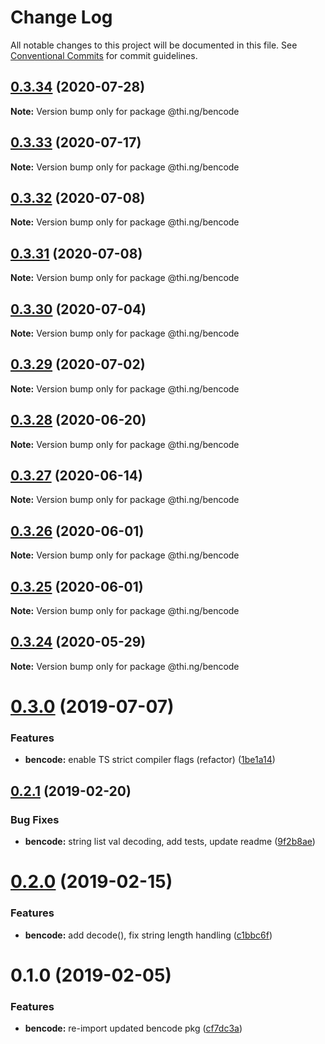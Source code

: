 # Change Log

All notable changes to this project will be documented in this file.
See [Conventional Commits](https://conventionalcommits.org) for commit guidelines.

## [0.3.34](https://github.com/thi-ng/umbrella/compare/@thi.ng/bencode@0.3.33...@thi.ng/bencode@0.3.34) (2020-07-28)

**Note:** Version bump only for package @thi.ng/bencode





## [0.3.33](https://github.com/thi-ng/umbrella/compare/@thi.ng/bencode@0.3.32...@thi.ng/bencode@0.3.33) (2020-07-17)

**Note:** Version bump only for package @thi.ng/bencode





## [0.3.32](https://github.com/thi-ng/umbrella/compare/@thi.ng/bencode@0.3.31...@thi.ng/bencode@0.3.32) (2020-07-08)

**Note:** Version bump only for package @thi.ng/bencode





## [0.3.31](https://github.com/thi-ng/umbrella/compare/@thi.ng/bencode@0.3.30...@thi.ng/bencode@0.3.31) (2020-07-08)

**Note:** Version bump only for package @thi.ng/bencode





## [0.3.30](https://github.com/thi-ng/umbrella/compare/@thi.ng/bencode@0.3.29...@thi.ng/bencode@0.3.30) (2020-07-04)

**Note:** Version bump only for package @thi.ng/bencode





## [0.3.29](https://github.com/thi-ng/umbrella/compare/@thi.ng/bencode@0.3.28...@thi.ng/bencode@0.3.29) (2020-07-02)

**Note:** Version bump only for package @thi.ng/bencode





## [0.3.28](https://github.com/thi-ng/umbrella/compare/@thi.ng/bencode@0.3.27...@thi.ng/bencode@0.3.28) (2020-06-20)

**Note:** Version bump only for package @thi.ng/bencode





## [0.3.27](https://github.com/thi-ng/umbrella/compare/@thi.ng/bencode@0.3.26...@thi.ng/bencode@0.3.27) (2020-06-14)

**Note:** Version bump only for package @thi.ng/bencode





## [0.3.26](https://github.com/thi-ng/umbrella/compare/@thi.ng/bencode@0.3.25...@thi.ng/bencode@0.3.26) (2020-06-01)

**Note:** Version bump only for package @thi.ng/bencode





## [0.3.25](https://github.com/thi-ng/umbrella/compare/@thi.ng/bencode@0.3.24...@thi.ng/bencode@0.3.25) (2020-06-01)

**Note:** Version bump only for package @thi.ng/bencode





## [0.3.24](https://github.com/thi-ng/umbrella/compare/@thi.ng/bencode@0.3.23...@thi.ng/bencode@0.3.24) (2020-05-29)

**Note:** Version bump only for package @thi.ng/bencode





# [0.3.0](https://github.com/thi-ng/umbrella/compare/@thi.ng/bencode@0.2.17...@thi.ng/bencode@0.3.0) (2019-07-07)

### Features

* **bencode:** enable TS strict compiler flags (refactor) ([1be1a14](https://github.com/thi-ng/umbrella/commit/1be1a14))

## [0.2.1](https://github.com/thi-ng/umbrella/compare/@thi.ng/bencode@0.2.0...@thi.ng/bencode@0.2.1) (2019-02-20)

### Bug Fixes

* **bencode:** string list val decoding, add tests, update readme ([9f2b8ae](https://github.com/thi-ng/umbrella/commit/9f2b8ae))

# [0.2.0](https://github.com/thi-ng/umbrella/compare/@thi.ng/bencode@0.1.1...@thi.ng/bencode@0.2.0) (2019-02-15)

### Features

* **bencode:** add decode(), fix string length handling ([c1bbc6f](https://github.com/thi-ng/umbrella/commit/c1bbc6f))

# 0.1.0 (2019-02-05)

### Features

* **bencode:** re-import updated bencode pkg ([cf7dc3a](https://github.com/thi-ng/umbrella/commit/cf7dc3a))
